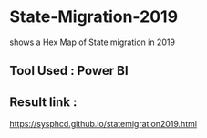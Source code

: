 # State-Migration-2019
shows a Hex Map of State migration in 2019

## Tool Used : Power BI

## Result link :
https://sysphcd.github.io/statemigration2019.html
